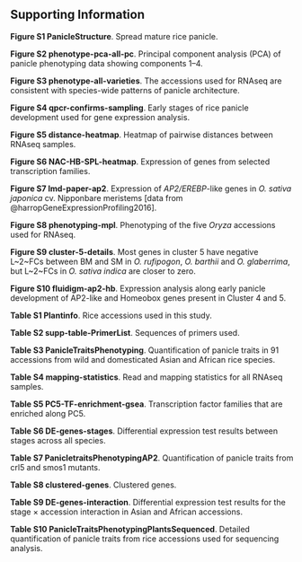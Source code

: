 ## Supporting Information

**Figure S1 PanicleStructure**.
Spread mature rice panicle.

**Figure S2 phenotype-pca-all-pc**.
Principal component analysis (PCA) of panicle phenotyping data showing components 1–4.

**Figure S3 phenotype-all-varieties**.
The accessions used for RNAseq are consistent with species-wide patterns of panicle architecture.

**Figure S4 qpcr-confirms-sampling**.
Early stages of rice panicle development used for gene expression analysis.

**Figure S5 distance-heatmap**.
Heatmap of pairwise distances between RNAseq samples.

**Figure S6 NAC-HB-SPL-heatmap**.
Expression of genes from selected transcription families.

**Figure S7 lmd-paper-ap2**.
Expression of *AP2/EREBP*-like genes in *O. sativa japonica* cv. Nipponbare meristems [data from @harropGeneExpressionProfiling2016].

**Figure S8 phenotyping-mpl**.
Phenotyping of the five *Oryza* accessions used for RNAseq.

**Figure S9 cluster-5-details**.
Most genes in cluster 5 have negative L~2~FCs between BM and SM in *O. rufipogon*, *O. barthii* and *O. glaberrima*, but L~2~FCs in *O. sativa indica* are closer to zero.

**Figure S10 fluidigm-ap2-hb**.
Expression analysis along early panicle development of AP2-like and Homeobox genes present in Cluster 4 and 5.

**Table S1 Plantinfo**.
Rice accessions used in this study.

**Table S2 supp-table-PrimerList**.
Sequences of primers used.

**Table S3 PanicleTraitsPhenotyping**.
Quantification of panicle traits in 91 accessions from wild and domesticated Asian and African rice species.

**Table S4 mapping-statistics**.
Read and mapping statistics for all RNAseq samples.

**Table S5 PC5-TF-enrichment-gsea**.
Transcription factor families that are enriched along PC5.

**Table S6 DE-genes-stages**.
Differential expression test results between stages across all species.

**Table S7 PanicletraitsPhenotypingAP2**.
Quantification of panicle traits from crl5 and smos1 mutants.

**Table S8 clustered-genes**.
Clustered genes.

**Table S9 DE-genes-interaction**.
Differential expression test results for the stage × accession interaction in Asian and African accessions.

**Table S10 PanicleTraitsPhenotypingPlantsSequenced**.
Detailed quantification of panicle traits from rice accessions used for sequencing analysis.
